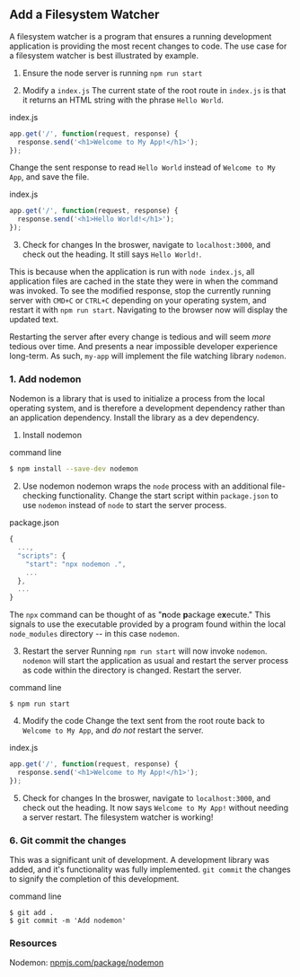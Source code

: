 ## Add a Filesystem Watcher
A filesystem watcher is a program that ensures a running development application is providing the most recent changes to code. The use case for a filesystem watcher is best illustrated by example. 

1. Ensure the node server is running `npm run start`

2. Modify a `index.js`
The current state of the root route in `index.js` is that it returns an HTML string with the phrase `Hello World`.

<div class="filename">index.js</div>

```javascript
app.get('/', function(request, response) {
  response.send('<h1>Welcome to My App!</h1>');
});
```

Change the sent response to read `Hello World` instead of `Welcome to My App`, and save the file.

<div class="filename">index.js</div>

```javascript
app.get('/', function(request, response) {
  response.send('<h1>Hello World!</h1>');
});
```

3. Check for changes
In the broswer, navigate to `localhost:3000`, and check out the heading. It still says `Hello World!`.

This is because when the application is run with `node index.js`, all application files are cached in the state they were in when the command was invoked. To see the modified response, stop the currently running server with `CMD+C` or `CTRL+C` depending on your operating system, and restart it with `npm run start`. Navigating to the browser now will display the updated text.

Restarting the server after every change is tedious and will seem *more* tedious over time. And presents a near impossible developer experience long-term. As such, `my-app` will implement the file watching library `nodemon`.

### 1. Add nodemon
Nodemon is a library that is used to initialize a process from the local operating system, and is therefore a development dependency rather than an application dependency. Install the library as a dev dependency.

1. Install nodemon
<div class="filename">command line</div>

```bash
$ npm install --save-dev nodemon
```

2. Use nodemon
nodemon wraps the `node` process with an additional file-checking functionality. Change the start script within `package.json` to use `nodemon` instead of `node` to start the server process.

<div class="filename">package.json</div>

```javascript
{
  ...,
  "scripts": {
    "start": "npx nodemon .",
    ...
  },
  ...
}
```

The `npx` command can be thought of as "**n**ode **p**ackage e**x**ecute." This signals to use the executable provided by a program found within the local `node_modules` directory -- in this case `nodemon`.

3. Restart the server
Running `npm run start` will now invoke `nodemon`. `nodemon` will start the application as usual and restart the server process as code within the directory is changed. Restart the server.

<div class="filename">command line</div>

```
$ npm run start
```

4. Modify the code
Change the text sent from the root route back to `Welcome to My App`, and *do not* restart the server.

<div class="filename">index.js</div>

```javascript
app.get('/', function(request, response) {
  response.send('<h1>Welcome to My App!</h1>');
});
```

5. Check for changes
In the broswer, navigate to `localhost:3000`, and check out the heading. It now says `Welcome to My App!` without needing a server restart. The filesystem watcher is working!

### 6. Git commit the changes
This was a significant unit of development. A development library was added, and it's functionality was fully implemented. `git commit` the changes to signify the completion of this development.

<div class="filename">command line</div>

```
$ git add .
$ git commit -m 'Add nodemon'
```

### Resources
Nodemon: [npmjs.com/package/nodemon](https://www.npmjs.com/package/nodemon)